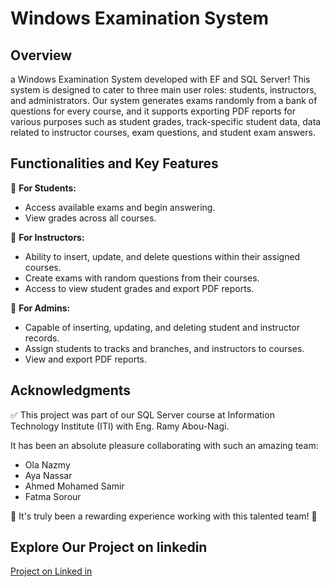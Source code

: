 # Windows Examination System

## Overview

a Windows Examination System developed with EF and SQL Server! This system is designed to cater to three main user roles: students, instructors, and administrators.
Our system generates exams randomly from a bank of questions for every course, and it supports exporting PDF reports for various purposes such as student grades, track-specific student data, data related to instructor courses, exam questions, and student exam answers.

## Functionalities and Key Features

🌟 **For Students:**
- Access available exams and begin answering.
- View grades across all courses.

🌟 **For Instructors:**
- Ability to insert, update, and delete questions within their assigned courses.
- Create exams with random questions from their courses.
- Access to view student grades and export PDF reports.

🌟 **For Admins:**
- Capable of inserting, updating, and deleting student and instructor records.
- Assign students to tracks and branches, and instructors to courses.
- View and export PDF reports.

## Acknowledgments

✅ This project was part of our SQL Server course at Information Technology Institute (ITI) with Eng. Ramy Abou-Nagi.

It has been an absolute pleasure collaborating with such an amazing team:

- Ola Nazmy
- Aya Nassar
- Ahmed Mohamed Samir
- Fatma Sorour

🌟 It's truly been a rewarding experience working with this talented team! 🌟

## Explore Our Project on linkedin 

[Project on Linked in ](https://lnkd.in/dvHJtBzi)


